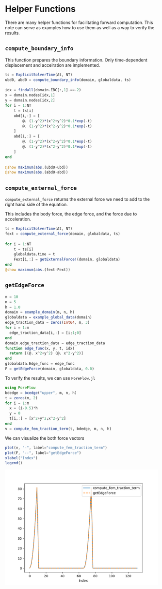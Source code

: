# Helper Functions

There are many helper functions for facilitating forward computation. This note can serve as examples how to use them as well as a way to verify the results. 



## `compute_boundary_info`

This function prepares the boundary information. Only time-dependent displacement and accelration are implemented. 

```julia
ts = ExplicitSolverTime(Δt, NT)
ubd0, abd0 = compute_boundary_info(domain, globaldata, ts)

idx = findall(domain.EBC[:,1].==-2)
x = domain.nodes[idx,1]
y = domain.nodes[idx,2]
for i = 1:NT
    t = ts[i]
    ubd[i,:] = [
        @. (1-y^2)*(x^2+y^2)*0.1*exp(-t)
        @. (1-y^2)*(x^2-y^2)*0.1*exp(-t)
    ]
    abd[i,:] = [
        @. (1-y^2)*(x^2+y^2)*0.1*exp(-t)
        @. (1-y^2)*(x^2-y^2)*0.1*exp(-t)
    ]
end

@show maximum(abs.(ubd0-ubd))
@show maximum(abs.(abd0-abd))
```

## `compute_external_force`

`compute_external_force` returns the external force we need to add to the right hand side of the equation. 

This includes the body force, the edge force, and the force due to acceleration. 

```julia
ts = ExplicitSolverTime(Δt, NT)
fext = compute_external_force(domain, globaldata, ts)

for i = 1:NT
    t = ts[i]
    globaldata.time = t
    Fext[i,:] = getExternalForce!(domain, globaldata)
end
@show maximum(abs.(fext-Fext))
```

## `getEdgeForce`

```julia
m = 10
n = 5
h = 1.0
domain = example_domain(m, n, h)
globaldata = example_global_data(domain)
edge_traction_data = zeros(Int64, m, 3)
for i = 1:m 
  edge_traction_data[i,:] = [i;1;0]
end
domain.edge_traction_data = edge_traction_data
function edge_func(x, y, t, idx)
  return [(@. x^2+y^2) (@. x^2-y^2)]
end
globaldata.Edge_func = edge_func
F = getEdgeForce(domain, globaldata, 0.0)
```

To verify the results, we can use `PoreFlow.jl`

```julia
using PoreFlow
bdedge = bcedge("upper", m, n, h)
t = zeros(m, 2)
for i = 1:m
  x = (i-0.5)*h
  y = 0
  t[i,:] = [x^2+y^2;x^2-y^2]
end
v = compute_fem_traction_term(t, bdedge, m, n, h)
```

We can visualize the both force vectors

```julia
plot(v, "-", label="compute_fem_traction_term")
plot(F, "--", label="getEdgeForce")
xlabel("Index")
legend()
```

![](./assets/force.png)




